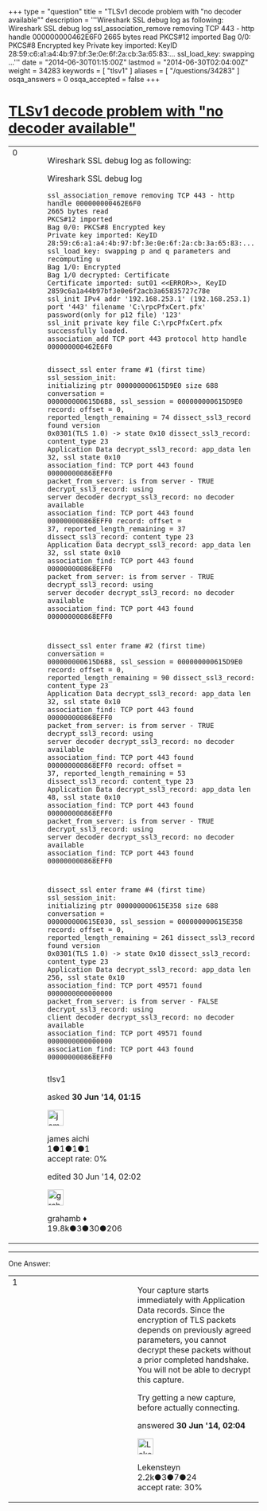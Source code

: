+++
type = "question"
title = "TLSv1 decode problem with &quot;no decoder available&quot;"
description = '''Wireshark SSL debug log as following: Wireshark SSL debug log  ssl_association_remove removing TCP 443 - http handle 000000000462E6F0 2665 bytes read PKCS#12 imported Bag 0/0: PKCS#8 Encrypted key Private key imported: KeyID 28:59:c6:a1:a4:4b:97:bf:3e:0e:6f:2a:cb:3a:65:83:... ssl_load_key: swapping ...'''
date = "2014-06-30T01:15:00Z"
lastmod = "2014-06-30T02:04:00Z"
weight = 34283
keywords = [ "tlsv1" ]
aliases = [ "/questions/34283" ]
osqa_answers = 0
osqa_accepted = false
+++

<div class="headNormal">

# [TLSv1 decode problem with "no decoder available"](/questions/34283/tlsv1-decode-problem-with-no-decoder-available)

</div>

<div id="main-body">

<div id="askform">

<table id="question-table" style="width:100%;"><colgroup><col style="width: 50%" /><col style="width: 50%" /></colgroup><tbody><tr class="odd"><td style="width: 30px; vertical-align: top"><div class="vote-buttons"><div id="post-34283-score" class="post-score" title="current number of votes">0</div><div id="favorite-count" class="favorite-count"></div></div></td><td><div id="item-right"><div class="question-body"><p>Wireshark SSL debug log as following:</p><p>Wireshark SSL debug log</p><pre><code>ssl_association_remove removing TCP 443 - http handle 000000000462E6F0
2665 bytes read
PKCS#12 imported
Bag 0/0: PKCS#8 Encrypted key
Private key imported: KeyID 28:59:c6:a1:a4:4b:97:bf:3e:0e:6f:2a:cb:3a:65:83:...
ssl_load_key: swapping p and q parameters and recomputing u
Bag 1/0: Encrypted
Bag 1/0 decrypted: Certificate
Certificate imported: sut01 &lt;&lt;ERROR&gt;&gt;, KeyID 2859c6a1a44b97bf3e0e6f2acb3a65835727c78e
ssl_init IPv4 addr &#39;192.168.253.1&#39; (192.168.253.1) port &#39;443&#39; filename &#39;C:\rpcPfxCert.pfx&#39; password(only for p12 file) &#39;123&#39;
ssl_init private key file C:\rpcPfxCert.pfx successfully loaded.
association_add TCP port 443 protocol http handle 000000000462E6F0

dissect_ssl enter frame #1 (first time)
ssl_session_init: initializing ptr 000000000615D9E0 size 688
  conversation = 000000000615D6B8, ssl_session = 000000000615D9E0
  record: offset = 0, reported_length_remaining = 74
dissect_ssl3_record found version 0x0301(TLS 1.0) -&gt; state 0x10
dissect_ssl3_record: content_type 23 Application Data
decrypt_ssl3_record: app_data len 32, ssl state 0x10
association_find: TCP port 443 found 000000000868EFF0
packet_from_server: is from server - TRUE
decrypt_ssl3_record: using server decoder
decrypt_ssl3_record: no decoder available
association_find: TCP port 443 found 000000000868EFF0
  record: offset = 37, reported_length_remaining = 37
dissect_ssl3_record: content_type 23 Application Data
decrypt_ssl3_record: app_data len 32, ssl state 0x10
association_find: TCP port 443 found 000000000868EFF0
packet_from_server: is from server - TRUE
decrypt_ssl3_record: using server decoder
decrypt_ssl3_record: no decoder available
association_find: TCP port 443 found 000000000868EFF0

dissect_ssl enter frame #2 (first time)
  conversation = 000000000615D6B8, ssl_session = 000000000615D9E0
  record: offset = 0, reported_length_remaining = 90
dissect_ssl3_record: content_type 23 Application Data
decrypt_ssl3_record: app_data len 32, ssl state 0x10
association_find: TCP port 443 found 000000000868EFF0
packet_from_server: is from server - TRUE
decrypt_ssl3_record: using server decoder
decrypt_ssl3_record: no decoder available
association_find: TCP port 443 found 000000000868EFF0
  record: offset = 37, reported_length_remaining = 53
dissect_ssl3_record: content_type 23 Application Data
decrypt_ssl3_record: app_data len 48, ssl state 0x10
association_find: TCP port 443 found 000000000868EFF0
packet_from_server: is from server - TRUE
decrypt_ssl3_record: using server decoder
decrypt_ssl3_record: no decoder available
association_find: TCP port 443 found 000000000868EFF0

dissect_ssl enter frame #4 (first time)
ssl_session_init: initializing ptr 000000000615E358 size 688
  conversation = 000000000615E030, ssl_session = 000000000615E358
  record: offset = 0, reported_length_remaining = 261
dissect_ssl3_record found version 0x0301(TLS 1.0) -&gt; state 0x10
dissect_ssl3_record: content_type 23 Application Data
decrypt_ssl3_record: app_data len 256, ssl state 0x10
association_find: TCP port 49571 found 0000000000000000
packet_from_server: is from server - FALSE
decrypt_ssl3_record: using client decoder
decrypt_ssl3_record: no decoder available
association_find: TCP port 49571 found 0000000000000000
association_find: TCP port 443 found 000000000868EFF0</code></pre></div><div id="question-tags" class="tags-container tags">tlsv1</div><div id="question-controls" class="post-controls"></div><div class="post-update-info-container"><div class="post-update-info post-update-info-user"><p>asked <strong>30 Jun '14, 01:15</strong></p><img src="https://secure.gravatar.com/avatar/02c8bd77a8aaccc6feceefa536c578c9?s=32&amp;d=identicon&amp;r=g" class="gravatar" width="32" height="32" alt="james%20aichi&#39;s gravatar image" /><p>james aichi<br />
<span class="score" title="1 reputation points">1</span><span title="1 badges"><span class="badge1">●</span><span class="badgecount">1</span></span><span title="1 badges"><span class="silver">●</span><span class="badgecount">1</span></span><span title="1 badges"><span class="bronze">●</span><span class="badgecount">1</span></span><br />
<span class="accept_rate" title="Rate of the user&#39;s accepted answers">accept rate:</span> <span title="james aichi has no accepted answers">0%</span></p></div><div class="post-update-info post-update-info-edited"><p>edited 30 Jun '14, 02:02</p><img src="https://secure.gravatar.com/avatar/d2a7e24ca66604c749c7c88c1da8ff78?s=32&amp;d=identicon&amp;r=g" class="gravatar" width="32" height="32" alt="grahamb&#39;s gravatar image" /><p>grahamb ♦<br />
<span class="score" title="19834 reputation points"><span>19.8k</span></span><span title="3 badges"><span class="badge1">●</span><span class="badgecount">3</span></span><span title="30 badges"><span class="silver">●</span><span class="badgecount">30</span></span><span title="206 badges"><span class="bronze">●</span><span class="badgecount">206</span></span></p></div></div><div id="comments-container-34283" class="comments-container"></div><div id="comment-tools-34283" class="comment-tools"></div><div class="clear"></div><div id="comment-34283-form-container" class="comment-form-container"></div><div class="clear"></div></div></td></tr></tbody></table>

------------------------------------------------------------------------

<div class="tabBar">

<span id="sort-top"></span>

<div class="headQuestions">

One Answer:

</div>

</div>

<span id="34285"></span>

<div id="answer-container-34285" class="answer">

<table style="width:100%;"><colgroup><col style="width: 50%" /><col style="width: 50%" /></colgroup><tbody><tr class="odd"><td style="width: 30px; vertical-align: top"><div class="vote-buttons"><div id="post-34285-score" class="post-score" title="current number of votes">1</div></div></td><td><div class="item-right"><div class="answer-body"><p>Your capture starts immediately with Application Data records. Since the encryption of TLS packets depends on previously agreed parameters, you cannot decrypt these packets without a prior completed handshake. You will not be able to decrypt this capture.</p><p>Try getting a new capture, before actually connecting.</p></div><div class="answer-controls post-controls"></div><div class="post-update-info-container"><div class="post-update-info post-update-info-user"><p>answered <strong>30 Jun '14, 02:04</strong></p><img src="https://secure.gravatar.com/avatar/285b1f0f4caadc088a38c40aea22feba?s=32&amp;d=identicon&amp;r=g" class="gravatar" width="32" height="32" alt="Lekensteyn&#39;s gravatar image" /><p>Lekensteyn<br />
<span class="score" title="2213 reputation points"><span>2.2k</span></span><span title="3 badges"><span class="badge1">●</span><span class="badgecount">3</span></span><span title="7 badges"><span class="silver">●</span><span class="badgecount">7</span></span><span title="24 badges"><span class="bronze">●</span><span class="badgecount">24</span></span><br />
<span class="accept_rate" title="Rate of the user&#39;s accepted answers">accept rate:</span> <span title="Lekensteyn has 32 accepted answers">30%</span></p></div></div><div id="comments-container-34285" class="comments-container"></div><div id="comment-tools-34285" class="comment-tools"></div><div class="clear"></div><div id="comment-34285-form-container" class="comment-form-container"></div><div class="clear"></div></div></td></tr></tbody></table>

</div>

<div class="paginator-container-left">

</div>

</div>

</div>


